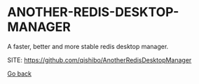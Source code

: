 # ANOTHER-REDIS-DESKTOP-MANAGER
 
 A faster, better and more stable redis desktop manager.
 
 SITE: https://github.com/qishibo/AnotherRedisDesktopManager

 [Go back](https://portable-linux-apps.github.io/apps.html)
